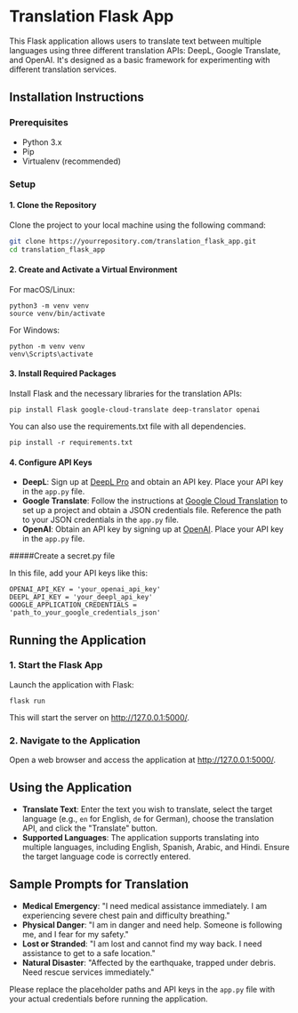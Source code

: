 # Translation Flask App

This Flask application allows users to translate text between multiple languages using three different translation APIs: DeepL, Google Translate, and OpenAI. It's designed as a basic framework for experimenting with different translation services.

## Installation Instructions

### Prerequisites

- Python 3.x
- Pip
- Virtualenv (recommended)

### Setup

#### 1. Clone the Repository

Clone the project to your local machine using the following command:

```bash
git clone https://yourrepository.com/translation_flask_app.git
cd translation_flask_app
```

#### 2. Create and Activate a Virtual Environment

For macOS/Linux:

```
python3 -m venv venv
source venv/bin/activate
```

For Windows:

```
python -m venv venv
venv\Scripts\activate
```

#### 3. Install Required Packages

Install Flask and the necessary libraries for the translation APIs:

```
pip install Flask google-cloud-translate deep-translator openai
```

You can also use the requirements.txt file with all dependencies.

```
pip install -r requirements.txt
```

#### 4. Configure API Keys

- **DeepL**: Sign up at [DeepL Pro](https://www.deepl.com/pro#developer) and obtain an API key. Place your API key in the `app.py` file.
- **Google Translate**: Follow the instructions at [Google Cloud Translation](https://cloud.google.com/translate/docs/setup) to set up a project and obtain a JSON credentials file. Reference the path to your JSON credentials in the `app.py` file.
- **OpenAI**: Obtain an API key by signing up at [OpenAI](https://openai.com/). Place your API key in the `app.py` file.

#####Create a secret.py file

In this file, add your API keys like this:

```
OPENAI_API_KEY = 'your_openai_api_key'
DEEPL_API_KEY = 'your_deepl_api_key'
GOOGLE_APPLICATION_CREDENTIALS = 'path_to_your_google_credentials_json'
```

## Running the Application

### 1. Start the Flask App

Launch the application with Flask:

```
flask run
```

This will start the server on http://127.0.0.1:5000/.

### 2. Navigate to the Application

Open a web browser and access the application at http://127.0.0.1:5000/.

## Using the Application

- **Translate Text**: Enter the text you wish to translate, select the target language (e.g., `en` for English, `de` for German), choose the translation API, and click the "Translate" button.
- **Supported Languages**: The application supports translating into multiple languages, including English, Spanish, Arabic, and Hindi. Ensure the target language code is correctly entered.

## Sample Prompts for Translation

- **Medical Emergency**: "I need medical assistance immediately. I am experiencing severe chest pain and difficulty breathing."
- **Physical Danger**: "I am in danger and need help. Someone is following me, and I fear for my safety."
- **Lost or Stranded**: "I am lost and cannot find my way back. I need assistance to get to a safe location."
- **Natural Disaster**: "Affected by the earthquake, trapped under debris. Need rescue services immediately."

Please replace the placeholder paths and API keys in the `app.py` file with your actual credentials before running the application.
